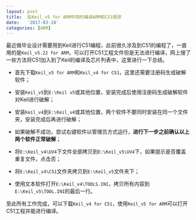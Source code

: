 ```yaml
---
layout: post
title:  在Keil_v5 for ARM中同时编译ARM和C51程序
date:   '2017-03-28'
categories: [ARM]
---
```


最近做毕业设计需要用到Keil进行C51编程，此前很久涉及到C51的编程了，一直用的是`Keil_v5.22 for ARM`，可以打开C51工程文件但是无法进行编译，网上搜了一些方法将C51加入到了Keil的编译及芯片列表中，这里进行一下总结。

- 首先下载`Keil_v5 for ARM`和`Keil_v4 for C51`，这里还需要注册码生成破解软件；

- 安装`Keil_v5`到`E:\Keil v5`或其他位置，安装完成后使用注册码生成破解软件对Keil进行破解；

- 安装`Keil_v4`到`E:\Keil_v4`或其他位置，两个软件不要同时安装在同一个文件夹，安装完成后再进行破解；

- 如果破解不成功，尝试右键软件以管理员方式运行，**进行下一步之前确认以上两个软件正常破解**；

- 将`E:\Keil_v4\UV4`下文件全部拷贝到`E:\Keil_v5\UV4`下，如果提示是否覆盖重复文件，点击否；

- 将`E:\Keil_v4\C51`文件夹拷贝到`E:\Keil_v5`文件夹下；

- 使用文本软件打开`E:\Keil_v4\TOOLS.INI`，拷贝所有内容到`E:\Keil_v5\TOOL.INI`的最后一行。

至此所有工作完成，可以下载`Keil_v4 for C51`，使用`Keil_v5 for ARM`可以打开C51工程并能进行编译。